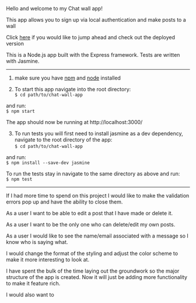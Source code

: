 Hello and welcome to my Chat wall app!

This app allows you to sign up via local authentication and make posts to a wall

Click [here](https://forrestlonganecker-chat-wall.herokuapp.com/) if you would like to jump ahead and check out the deployed version

This is a Node.js app built with the Express framework. Tests are written with Jasmine.

---

1. make sure you have [npm](https://www.npmjs.com/get-npm) and [node](https://nodejs.org/en/download/) installed

2. To start this app navigate into the root directory:  
`$ cd path/to/chat-wall-app`  

and run:  
`$ npm start`  

The app should now be running at http://localhost:3000/

3. To run tests you will first need to install jasmine as a dev dependency, navigate to the root directory of the app:  
`$ cd path/to/chat-wall-app`  

and run:  
`$ npm install --save-dev jasmine` 

To run the tests stay in navigate to the same directory as above and run:  
`$ npm test`  

---

If I had more time to spend on this project I would like to make the validation errors pop up and have the ability to close them.

As a user I want to be able to edit a post that I have made or delete it.

As a user I want to be the only one who can delete/edit my own posts.

As a user I would like to see the name/email associated with a message so I know who is saying what.

I would change the format of the styling and adjust the color scheme to make it more interesting to look at.

I have spent the bulk of the time laying out the groundwork so the major structure of the app is created. Now it will just be adding more functionality to make it feature rich.

I would also want to 
